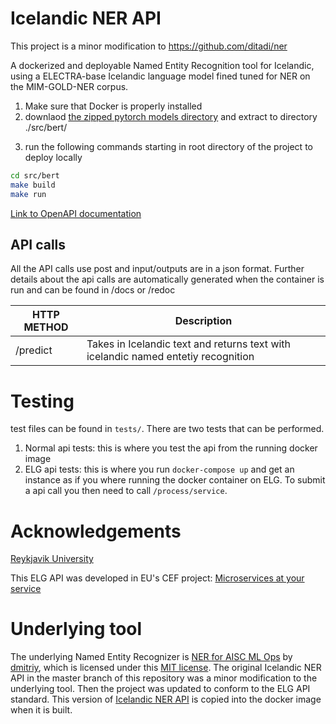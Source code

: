 # Icelandic NER API 

This project is a minor modification to https://github.com/ditadi/ner


A dockerized and deployable Named Entity Recognition tool for Icelandic, using a ELECTRA-base Icelandic language model fined tuned for NER on the MIM-GOLD-NER corpus. 


1) Make sure that Docker is properly installed
2) downlaod [the zipped pytorch models directory](https://drive.google.com/file/d/1ymquVvgU1b5sDZRimVRZtEQ1-hAMlz_H/view?usp=sharing) and extract to directory ./src/bert/
<!-- 3) make sure that the content of the pytorch directory are directly under the ./src/bert/model directory. (e.g. ./src/bert/model/pytorch_model.bin needs to be the correct path to the model binary.  -->
3) run the following commands starting in root directory of the project to deploy locally

```bash
cd src/bert
make build
make run
```

[Link to OpenAPI documentation](https://app.swaggerhub.com/apis/asmundur10/Icelandic-NER/1.0.0-oas3)


## API calls
All the API calls use post and input/outputs are in a json format.
Further details about the api calls are automatically generated when the container is run and can be found in /docs or /redoc

| HTTP METHOD | Description |
| ----------- | --------------- |
| /predict | Takes in Icelandic text and returns text with icelandic named entetiy recognition |

# Testing
test files can be found in `tests/`. There are two tests that can be performed.
1. Normal api tests: this is where you test the api from the running docker image
2. ELG api tests: this is where you run `docker-compose up` and get an instance as if you where running the docker container on ELG. To submit a api call you then need to call `/process/service`.

# Acknowledgements
[Reykjavik University](https://lvl.ru.is)

This ELG API was developed in EU's CEF project: [Microservices at your service](https://www.lingsoft.fi/en/microservices-at-your-service-bridging-gap-between-nlp-research-and-industry)

# Underlying tool
The underlying Named Entity Recognizer is [NER for AISC ML Ops](https://github.com/tadyshev/ner) by [dmitriy](https://github.com/tadyshev), which is licensed under this [MIT license](https://github.com/tadyshev/ner/blob/master/LICENSE). The original Icelandic NER API in the master branch of this repository was a minor modification to the underlying tool. Then the project was updated to conform to the ELG API standard. This version of [Icelandic NER API](https://github.com/cadia-lvl/Icelandic-NER-API/tree/elg-standard) is copied into the docker image when it is built. 
